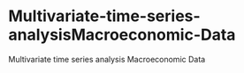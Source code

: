 # Multivariate-time-series-analysisMacroeconomic-Data
Multivariate time series analysis Macroeconomic Data
